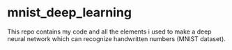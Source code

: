 # mnist_deep_learning
This repo contains my code and all the elements i used to make a deep neural network which can recognize handwritten numbers (MNIST dataset).
